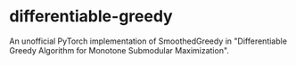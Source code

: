 # differentiable-greedy
An unofficial PyTorch implementation of SmoothedGreedy in "Differentiable Greedy Algorithm for Monotone Submodular Maximization".
